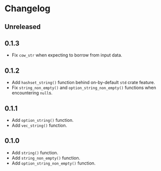 # Changelog

## Unreleased

## 0.1.3

- Fix `cow_str` when expecting to borrow from input data.

## 0.1.2

- Add `hashset_string()` function behind on-by-default `std` crate feature.
- Fix `string_non_empty()` and `option_string_non_empty()` functions when encountering `null`s.

## 0.1.1

- Add `option_string()` function.
- Add `vec_string()` function.

## 0.1.0

- Add `string()` function.
- Add `string_non_empty()` function.
- Add `option_string_non_empty()` function.
